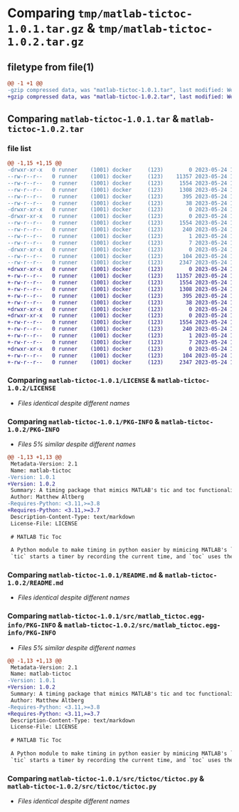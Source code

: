 # Comparing `tmp/matlab-tictoc-1.0.1.tar.gz` & `tmp/matlab-tictoc-1.0.2.tar.gz`

## filetype from file(1)

```diff
@@ -1 +1 @@
-gzip compressed data, was "matlab-tictoc-1.0.1.tar", last modified: Wed May 24 16:35:13 2023, max compression
+gzip compressed data, was "matlab-tictoc-1.0.2.tar", last modified: Wed May 24 16:39:49 2023, max compression
```

## Comparing `matlab-tictoc-1.0.1.tar` & `matlab-tictoc-1.0.2.tar`

### file list

```diff
@@ -1,15 +1,15 @@
-drwxr-xr-x   0 runner    (1001) docker     (123)        0 2023-05-24 16:35:13.531336 matlab-tictoc-1.0.1/
--rw-r--r--   0 runner    (1001) docker     (123)    11357 2023-05-24 16:35:03.000000 matlab-tictoc-1.0.1/LICENSE
--rw-r--r--   0 runner    (1001) docker     (123)     1554 2023-05-24 16:35:13.531336 matlab-tictoc-1.0.1/PKG-INFO
--rw-r--r--   0 runner    (1001) docker     (123)     1308 2023-05-24 16:35:03.000000 matlab-tictoc-1.0.1/README.md
--rw-r--r--   0 runner    (1001) docker     (123)      395 2023-05-24 16:35:03.000000 matlab-tictoc-1.0.1/pyproject.toml
--rw-r--r--   0 runner    (1001) docker     (123)       38 2023-05-24 16:35:13.531336 matlab-tictoc-1.0.1/setup.cfg
-drwxr-xr-x   0 runner    (1001) docker     (123)        0 2023-05-24 16:35:13.531336 matlab-tictoc-1.0.1/src/
-drwxr-xr-x   0 runner    (1001) docker     (123)        0 2023-05-24 16:35:13.531336 matlab-tictoc-1.0.1/src/matlab_tictoc.egg-info/
--rw-r--r--   0 runner    (1001) docker     (123)     1554 2023-05-24 16:35:13.000000 matlab-tictoc-1.0.1/src/matlab_tictoc.egg-info/PKG-INFO
--rw-r--r--   0 runner    (1001) docker     (123)      240 2023-05-24 16:35:13.000000 matlab-tictoc-1.0.1/src/matlab_tictoc.egg-info/SOURCES.txt
--rw-r--r--   0 runner    (1001) docker     (123)        1 2023-05-24 16:35:13.000000 matlab-tictoc-1.0.1/src/matlab_tictoc.egg-info/dependency_links.txt
--rw-r--r--   0 runner    (1001) docker     (123)        7 2023-05-24 16:35:13.000000 matlab-tictoc-1.0.1/src/matlab_tictoc.egg-info/top_level.txt
-drwxr-xr-x   0 runner    (1001) docker     (123)        0 2023-05-24 16:35:13.531336 matlab-tictoc-1.0.1/src/tictoc/
--rw-r--r--   0 runner    (1001) docker     (123)      104 2023-05-24 16:35:03.000000 matlab-tictoc-1.0.1/src/tictoc/__init__.py
--rw-r--r--   0 runner    (1001) docker     (123)     2347 2023-05-24 16:35:03.000000 matlab-tictoc-1.0.1/src/tictoc/tictoc.py
+drwxr-xr-x   0 runner    (1001) docker     (123)        0 2023-05-24 16:39:49.022887 matlab-tictoc-1.0.2/
+-rw-r--r--   0 runner    (1001) docker     (123)    11357 2023-05-24 16:39:39.000000 matlab-tictoc-1.0.2/LICENSE
+-rw-r--r--   0 runner    (1001) docker     (123)     1554 2023-05-24 16:39:49.022887 matlab-tictoc-1.0.2/PKG-INFO
+-rw-r--r--   0 runner    (1001) docker     (123)     1308 2023-05-24 16:39:39.000000 matlab-tictoc-1.0.2/README.md
+-rw-r--r--   0 runner    (1001) docker     (123)      395 2023-05-24 16:39:39.000000 matlab-tictoc-1.0.2/pyproject.toml
+-rw-r--r--   0 runner    (1001) docker     (123)       38 2023-05-24 16:39:49.022887 matlab-tictoc-1.0.2/setup.cfg
+drwxr-xr-x   0 runner    (1001) docker     (123)        0 2023-05-24 16:39:49.022887 matlab-tictoc-1.0.2/src/
+drwxr-xr-x   0 runner    (1001) docker     (123)        0 2023-05-24 16:39:49.022887 matlab-tictoc-1.0.2/src/matlab_tictoc.egg-info/
+-rw-r--r--   0 runner    (1001) docker     (123)     1554 2023-05-24 16:39:49.000000 matlab-tictoc-1.0.2/src/matlab_tictoc.egg-info/PKG-INFO
+-rw-r--r--   0 runner    (1001) docker     (123)      240 2023-05-24 16:39:49.000000 matlab-tictoc-1.0.2/src/matlab_tictoc.egg-info/SOURCES.txt
+-rw-r--r--   0 runner    (1001) docker     (123)        1 2023-05-24 16:39:49.000000 matlab-tictoc-1.0.2/src/matlab_tictoc.egg-info/dependency_links.txt
+-rw-r--r--   0 runner    (1001) docker     (123)        7 2023-05-24 16:39:49.000000 matlab-tictoc-1.0.2/src/matlab_tictoc.egg-info/top_level.txt
+drwxr-xr-x   0 runner    (1001) docker     (123)        0 2023-05-24 16:39:49.022887 matlab-tictoc-1.0.2/src/tictoc/
+-rw-r--r--   0 runner    (1001) docker     (123)      104 2023-05-24 16:39:39.000000 matlab-tictoc-1.0.2/src/tictoc/__init__.py
+-rw-r--r--   0 runner    (1001) docker     (123)     2347 2023-05-24 16:39:39.000000 matlab-tictoc-1.0.2/src/tictoc/tictoc.py
```

### Comparing `matlab-tictoc-1.0.1/LICENSE` & `matlab-tictoc-1.0.2/LICENSE`

 * *Files identical despite different names*

### Comparing `matlab-tictoc-1.0.1/PKG-INFO` & `matlab-tictoc-1.0.2/PKG-INFO`

 * *Files 5% similar despite different names*

```diff
@@ -1,13 +1,13 @@
 Metadata-Version: 2.1
 Name: matlab-tictoc
-Version: 1.0.1
+Version: 1.0.2
 Summary: A timing package that mimics MATLAB's tic and toc functionality
 Author: Matthew Altberg
-Requires-Python: <3.11,>=3.8
+Requires-Python: <3.11,>=3.7
 Description-Content-Type: text/markdown
 License-File: LICENSE
 
 # MATLAB Tic Toc
 
 A Python module to make timing in python easier by mimicing MATLAB's `tic` and `toc` functions.
 `tic` starts a timer by recording the current time, and `toc` uses the start time to find the elapsed time.
```

### Comparing `matlab-tictoc-1.0.1/README.md` & `matlab-tictoc-1.0.2/README.md`

 * *Files identical despite different names*

### Comparing `matlab-tictoc-1.0.1/src/matlab_tictoc.egg-info/PKG-INFO` & `matlab-tictoc-1.0.2/src/matlab_tictoc.egg-info/PKG-INFO`

 * *Files 5% similar despite different names*

```diff
@@ -1,13 +1,13 @@
 Metadata-Version: 2.1
 Name: matlab-tictoc
-Version: 1.0.1
+Version: 1.0.2
 Summary: A timing package that mimics MATLAB's tic and toc functionality
 Author: Matthew Altberg
-Requires-Python: <3.11,>=3.8
+Requires-Python: <3.11,>=3.7
 Description-Content-Type: text/markdown
 License-File: LICENSE
 
 # MATLAB Tic Toc
 
 A Python module to make timing in python easier by mimicing MATLAB's `tic` and `toc` functions.
 `tic` starts a timer by recording the current time, and `toc` uses the start time to find the elapsed time.
```

### Comparing `matlab-tictoc-1.0.1/src/tictoc/tictoc.py` & `matlab-tictoc-1.0.2/src/tictoc/tictoc.py`

 * *Files identical despite different names*

